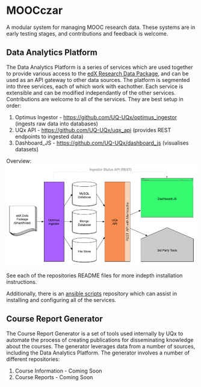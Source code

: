 MOOCczar
========

A modular system for managing MOOC research data.  These systems are in early testing stages, and contributions and feedback is welcome.

Data Analytics Platform
--------

The Data Analytics Platform is a series of services which are used together to provide various access to the <a href="https://edx-wiki.atlassian.net/wiki/display/OA/Research+Data+Package+Details" target="_blank">edX Research Data Package</a>, and can be used as an API gateway to other data sources.  The platform is segmented into three services, each of which work with eachother.  Each service is extensible and can be modified independantly of the other services.  Contributions are welcome to all of the services.  They are best setup in order:

1. Optimus Ingestor - https://github.com/UQ-UQx/optimus_ingestor (ingests raw data into databases)
2. UQx API - https://github.com/UQ-UQx/uqx_api (provides REST endpoints to ingested data)
3. Dashboard_JS - https://github.com/UQ-UQx/dashboard_js (visualises datasets)

Overview:
![Data Analytics Platform Overview](/README_data_analytics_platform_overview.png?raw=true "Data Analytics Platform Overview")

See each of the repositories README files for more indepth installation instructions.

Additionally, there is an <a href="https://github.com/UQ-UQx/uqx_ansible">ansible scripts</a> repository which can assist in installing and configuring all of the services.

Course Report Generator
--------

The Course Report Generator is a set of tools used internally by UQx to automate the process of creating publications for disseminating knowledge about the courses.  The generator leverages data from a number of sources, including the Data Analytics Platform.  The generator involves a number of different repositories:

1. Course Information - Coming Soon
2. Course Reports - Coming Soon
